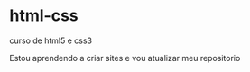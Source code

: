 # html-css
 curso de html5 e css3

 Estou aprendendo a criar sites e vou atualizar meu repositorio
 
 <a href="https://github.com/marcusviniciuslacerda?tab=repositories">
